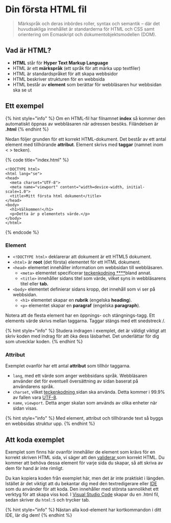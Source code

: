 # Din första HTML fil

> Märkspråk och deras inbördes roller, syntax och semantik – där det huvudsakliga innehållet är standarderna för HTML och CSS samt orientering om Ecmaskript och dokumentobjektsmodellen \(DOM\).

## Vad är HTML?

* **HTML** står för **Hyper Text Markup Language**
* HTML är ett **märkspråk** \(ett språk för att märka upp textfiler\)
* HTML är standardspråket för att skapa webbsidor
* HTML beskriver strukturen för en webbsida
* HTML består av **element** som berättar för webbläsaren hur webbsidan ska se ut

## Ett exempel

{% hint style="info" %}
Om en HTML-fil har filnamnet **index** så kommer den automatiskt öppnas av webbläsaren när adressen besöks. Filändelsen är **.html**
{% endhint %}

Nedan följer grunden för ett korrekt HTML-dokument. Det består av ett antal element med tillhörande **attribut**. Element skrivs med **taggar** \(namnet inom &lt; &gt; tecken\).

{% code title="index.html" %}
```markup
<!DOCTYPE html>
<html lang="se">
<head>
  <meta charset="UTF-8">
  <meta name="viewport" content="width=device-width, initial-scale=1.0">
  <title>Mitt första html dokument</title>
</head>
<body>
  <h1>Välkommen!</h1>
  <p>Detta är p elementets värde.</p>
</body>
</html>
```
{% endcode %}

### Element

* `<!DOCTYPE html>` deklarerar att dokument är ett HTML5 dokument.
* `<html>` är **root** \(det första\) elementet för ett HTML dokument.
* `<head>` elementet innehåller information om webbsidan till webbläsaren.
  * `<meta>` elementet specificerar [teckenkodning ****](../teknisk-orientering/teckenkodning.md)bland annat.
  * `<title>` innehåller sidans titel som värde, vilket syns in webbläsarens titel eller **tab.**
* `<body>` elementet definierar sidans kropp, det innehåll som vi ser på webbsidan.
  * `<h1>` elementet skapar en **rubrik** \(engelska **heading**\).
  * `<p>` elementet skapar en **paragraf** \(engelska **paragraph**\).

Notera att de flesta element har en öppnings- och stängnings-tagg. Ett elements värde skrivs mellan taggarna. Taggar stängs med ett snedstreck /.

{% hint style="info" %}
Studera indragen i exemplet, det är väldigt viktigt att skriv koden med indrag för att öka dess läsbarhet. Det underlättar för dig som utvecklar koden.
{% endhint %}

### Attribut

Exemplet ovanför har ett antal **attribut** som tillhör taggarna.

* `lang`, med ett värde som anger webbsidans språk. Webbläsaren använder det för eventuell översättning av sidan baserat på användarens språk.
* `charset`, vilket [teckenkodning ](../teknisk-orientering/teckenkodning.md)sidan ska använda. Detta kommer i 99.9% av fallen vara [UTF-8](../teknisk-orientering/teckenkodning.md#utf-8).
* `name`, `viewport`. Detta anger skalan som används av olika enheter när sidan visas.

{% hint style="info" %}
Med element, attribut och tillhörande text så byggs en webbsidas struktur upp.
{% endhint %}

## Att koda exemplet

Exemplet som finns här ovanför innehåller de element som krävs för en korrekt skriven HTML sida, vi säger att den [validerar ](../tester/kodkvalitet.md#validering)som korrekt HTML. Du kommer att behöva dessa element för varje sida du skapar, så att skriva av dem för hand är inte rimligt.

Du kan kopiera koden från exemplet här, men det är inte praktiskt i längden. Istället är det viktigt att du bekantar dig med den textredigerare eller [IDE ](../verktyg/visual-studio-code.md)som du använder för att koda. Den innehåller med största sannolikhet ett verktyg för att skapa viss kod. I [Visual Studio Code](../verktyg/visual-studio-code.md) skapar du en .html fil, sedan skriver du `html:5` och trycker tab.

{% hint style="info" %}
Nästan alla kod-element har kortkommandon i ditt IDE, lär dig dem!
{% endhint %}

